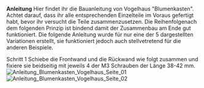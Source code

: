__Anleitung__
Hier findet ihr die Bauanleitung von Vogelhaus "Blumenkasten". Achtet darauf, dass ihr alle entsprechenden Einzelteile im Voraus gefertigt habt, bevor ihr versucht die Teile zusammenzusetzen. Die Reihenfolgenach dem folgenden Prinzip ist bindend damit der Zusammenbau am Ende gut funktioniert. 
Die folgende Anleitung wurde für nur eine der 5 dargestellten Variationen erstellt, sie funktioniert jedoch auch stellvetretend für die anderen Beispiele. 

Schritt 1 Schiebe die Frontwand und die Rückwand wie folgt zusammen und fixiere sie beidseitig mit jeweils 4 der M3 Schrauben der Länge 38-42 mm. 
![Anleitung_Blumenkasten_Vogelhaus_Seite_01](https://github.com/user-attachments/assets/23ba3f70-ae9c-49c7-821e-71da2ad0db79)
![Anleitung_Blumenkasten_Vogelhaus_Seite_02](https://github.com/user-attachments/assets/795eed22-c27b-4f05-8765-8ca94593f4df)
